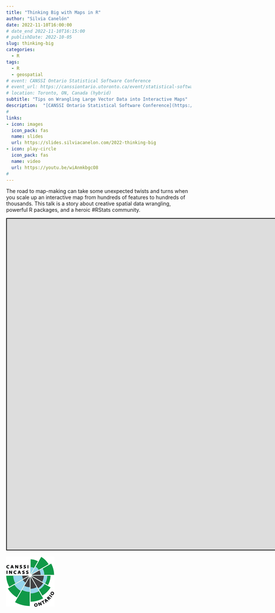 ```yaml
---
title: "Thinking Big with Maps in R"
author: "Silvia Canelón"
date: 2022-11-10T16:00:00
# date_end 2022-11-10T16:15:00
# publishDate: 2022-10-05
slug: thinking-big
categories:
  - R
tags:
  - R
  - geospatial
# event: CANSSI Ontario Statistical Software Conference
# event_url: https://canssiontario.utoronto.ca/event/statistical-software-conference/
# location: Toronto, ON, Canada (hybrid)
subtitle: "Tips on Wrangling Large Vector Data into Interactive Maps"
description:  "[CANSSI Ontario Statistical Software Conference](https://canssiontario.utoronto.ca/event/statistical-software-conference/) talk on interactive map-making with large vector data"
#
links:
- icon: images
  icon_pack: fas
  name: slides
  url: https://slides.silviacanelon.com/2022-thinking-big
- icon: play-circle
  icon_pack: fas
  name: video
  url: https://youtu.be/wiAnmkbgcO8
#
---
```


<script src="index_files/libs/fitvids-2.1.1/fitvids.min.js"></script>


The road to map-making can take some unexpected twists and turns when you scale up an interactive map from hundreds of features to hundreds of thousands. This talk is a story about creative spatial data wrangling, powerful R packages, and a heroic #RStats community.

<div class="shareagain" style="min-width:300px;margin:1em auto;" data-exeternal="1">
<iframe src="https://slides.silviacanelon.com/2022-thinking-big" width="1600" height="900" style="border:2px solid currentColor;" loading="lazy" allowfullscreen></iframe>
<script>fitvids('.shareagain', {players: 'iframe'});</script>
</div>

<img src="canssi.png" data-fig-align="center" data-fig-alt="CANSSI Ontario logo featuring a radial bar chart" />
